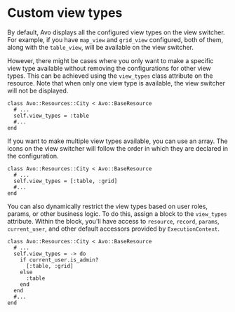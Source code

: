 # Custom view types
By default, Avo displays all the configured view types on the view switcher. For example, if you have `map_view` and `grid_view` configured, both of them, along with the `table_view`, will be available on the view switcher.

However, there might be cases where you only want to make a specific view type available without removing the configurations for other view types. This can be achieved using the `view_types` class attribute on the resource. Note that when only one view type is available, the view switcher will not be displayed.

```ruby{3}
class Avo::Resources::City < Avo::BaseResource
  # ...
  self.view_types = :table
  #...
end
```

If you want to make multiple view types available, you can use an array. The icons on the view switcher will follow the order in which they are declared in the configuration.

```ruby{3}
class Avo::Resources::City < Avo::BaseResource
  # ...
  self.view_types = [:table, :grid]
  #...
end
```

You can also dynamically restrict the view types based on user roles, params, or other business logic. To do this, assign a block to the `view_types` attribute. Within the block, you'll have access to `resource`, `record`, `params`, `current_user`, and other default accessors provided by `ExecutionContext`.


```ruby{3-9}
class Avo::Resources::City < Avo::BaseResource
  # ...
  self.view_types = -> do
    if current_user.is_admin?
      [:table, :grid]
    else
      :table
    end
  end
  #...
end
```
